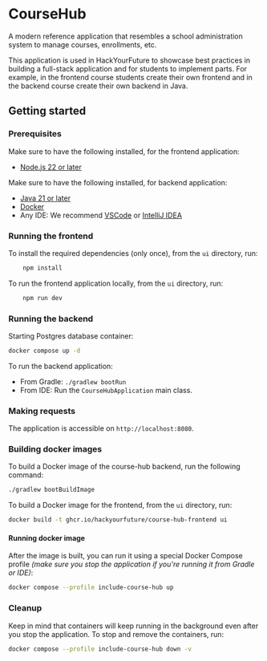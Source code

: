 # CourseHub

A modern reference application that resembles a school administration system to manage courses, enrollments, etc.

This application is used in HackYourFuture to showcase best practices in building a full-stack application and for
students to implement parts. For example, in the frontend course students create their own frontend and in the backend
course create their own backend in Java.

## Getting started

### Prerequisites

Make sure to have the following installed, for the frontend application:

* [Node.js 22 or later](https://nodejs.org/en/download)

Make sure to have the following installed, for backend application:

* [Java 21 or later](https://adoptium.net/temurin/releases)
* [Docker](https://www.docker.com/products/docker-desktop/)
* Any IDE: We recommend [VSCode](https://code.visualstudio.com/download)
  or [IntelliJ IDEA](https://www.jetbrains.com/idea/download/?section=mac)

### Running the frontend

To install the required dependencies (only once), from the `ui` directory, run:

```bash 
    npm install
```

To run the frontend application locally, from the `ui` directory, run:

```bash
    npm run dev
```

### Running the backend

Starting Postgres database container:

```bash
docker compose up -d
```

To run the backend application:

* From Gradle: `./gradlew bootRun`
* From IDE: Run the `CourseHubApplication` main class.

### Making requests

The application is accessible on `http://localhost:8080`.

### Building docker images

To build a Docker image of the course-hub backend, run the following command:
```bash
./gradlew bootBuildImage
```
To build a Docker image for the frontend, from the `ui` directory, run:
```bash
docker build -t ghcr.io/hackyourfuture/course-hub-frontend ui
```

#### Running docker image

After the image is built, you can run it using a special Docker Compose profile _(make sure you stop the application if you're running it from Gradle or IDE)_:
```bash
docker compose --profile include-course-hub up
```

### Cleanup

Keep in mind that containers will keep running in the background even after you stop the application. To stop and remove the containers, run:
```bash
docker compose --profile include-course-hub down -v
